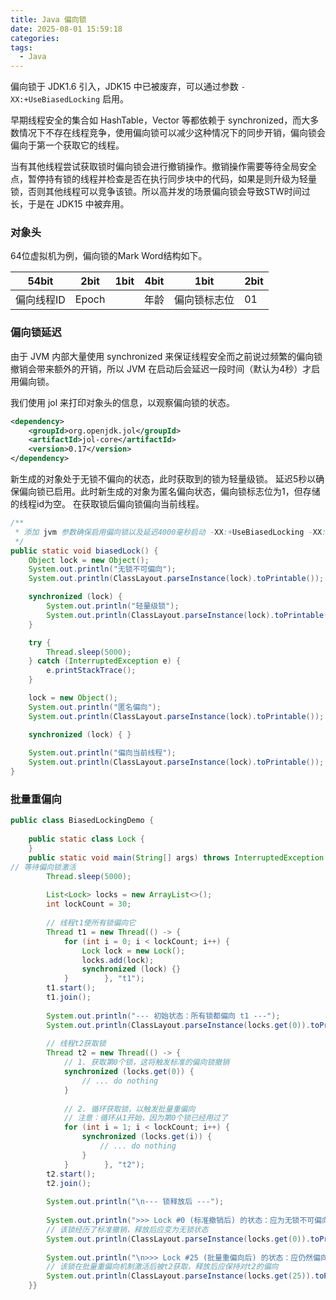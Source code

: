 ```yaml
---
title: Java 偏向锁
date: 2025-08-01 15:59:18
categories: 
tags:
  - Java
---
```

偏向锁于 JDK1.6 引入，JDK15 中已被废弃，可以通过参数 `-XX:+UseBiasedLocking` 启用。

早期线程安全的集合如 HashTable，Vector 等都依赖于 synchronized，而大多数情况下不存在线程竞争，使用偏向锁可以减少这种情况下的同步开销，偏向锁会偏向于第一个获取它的线程。

当有其他线程尝试获取锁时偏向锁会进行撤销操作。撤销操作需要等待全局安全点，暂停持有锁的线程并检查是否在执行同步块中的代码，如果是则升级为轻量锁，否则其他线程可以竞争该锁。所以高并发的场景偏向锁会导致STW时间过长，于是在 JDK15 中被弃用。

### 对象头

64位虚拟机为例，偏向锁的Mark Word结构如下。

| 54bit  | 2bit  | 1bit | 4bit | 1bit   | 2bit |
| ------ | ----- | ---- | ---- | ------ | ---- |
| 偏向线程ID | Epoch |      | 年龄   | 偏向锁标志位 | 01   |

### 偏向锁延迟

由于 JVM 内部大量使用 synchronized 来保证线程安全而之前说过频繁的偏向锁撤销会带来额外的开销，所以 JVM 在启动后会延迟一段时间（默认为4秒）才启用偏向锁。

我们使用 jol 来打印对象头的信息，以观察偏向锁的状态。

```xml
<dependency>
    <groupId>org.openjdk.jol</groupId>
    <artifactId>jol-core</artifactId>
    <version>0.17</version>
</dependency>
```

新生成的对象处于无锁不偏向的状态，此时获取到的锁为轻量级锁。
延迟5秒以确保偏向锁已启用。此时新生成的对象为匿名偏向状态，偏向锁标志位为1，但存储的线程id为空。
在获取锁后偏向锁偏向当前线程。

```java
/**
 * 添加 jvm 参数确保启用偏向锁以及延迟4000毫秒启动 -XX:+UseBiasedLocking -XX:BiasedLockingStartupDelay=4000
 */
public static void biasedLock() {
    Object lock = new Object();
    System.out.println("无锁不可偏向");
    System.out.println(ClassLayout.parseInstance(lock).toPrintable());

    synchronized (lock) {
        System.out.println("轻量级锁");
        System.out.println(ClassLayout.parseInstance(lock).toPrintable());
    }

    try {
        Thread.sleep(5000);
    } catch (InterruptedException e) {
        e.printStackTrace();
    }

    lock = new Object();
    System.out.println("匿名偏向");
    System.out.println(ClassLayout.parseInstance(lock).toPrintable());

    synchronized (lock) { }
	
    System.out.println("偏向当前线程");
    System.out.println(ClassLayout.parseInstance(lock).toPrintable());
}
```

### 批量重偏向

```java
public class BiasedLockingDemo {  
  
    public static class Lock {  
    }  
    public static void main(String[] args) throws InterruptedException {  
// 等待偏向锁激活  
        Thread.sleep(5000);  
  
        List<Lock> locks = new ArrayList<>();  
        int lockCount = 30;  
  
        // 线程t1使所有锁偏向它  
        Thread t1 = new Thread(() -> {  
            for (int i = 0; i < lockCount; i++) {  
                Lock lock = new Lock();  
                locks.add(lock);  
                synchronized (lock) {}  
            }        }, "t1");  
        t1.start();  
        t1.join();  
  
        System.out.println("--- 初始状态：所有锁都偏向 t1 ---");  
        System.out.println(ClassLayout.parseInstance(locks.get(0)).toPrintable());  
  
        // 线程t2获取锁  
        Thread t2 = new Thread(() -> {  
            // 1. 获取第0个锁，这将触发标准的偏向锁撤销  
            synchronized (locks.get(0)) {  
                // ... do nothing  
            }  
  
            // 2. 循环获取锁，以触发批量重偏向  
            // 注意：循环从1开始，因为第0个锁已经用过了  
            for (int i = 1; i < lockCount; i++) {  
                synchronized (locks.get(i)) {  
                    // ... do nothing  
                }  
            }        }, "t2");  
        t2.start();  
        t2.join();  
  
        System.out.println("\n--- 锁释放后 ---");  
  
        System.out.println(">>> Lock #0 (标准撤销后) 的状态：应为无锁不可偏向 <<<");  
        // 该锁经历了标准撤销，释放后应变为无锁状态  
        System.out.println(ClassLayout.parseInstance(locks.get(0)).toPrintable());  
  
        System.out.println("\n>>> Lock #25 (批量重偏向后) 的状态：应仍然偏向 t2 <<<");  
        // 该锁在批量重偏向机制激活后被t2获取，释放后应保持对t2的偏向  
        System.out.println(ClassLayout.parseInstance(locks.get(25)).toPrintable());  
    }}
```


